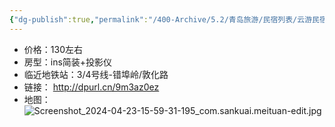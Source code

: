```yaml
---
{"dg-publish":true,"permalink":"/400-Archive/5.2/青岛旅游/民宿列表/云游民宿酒店-市区/"}
---
```


- 价格：130左右
- 房型：ins简装+投影仪
- 临近地铁站：3/4号线-错埠岭/敦化路
- 链接： http://dpurl.cn/9m3az0ez
- 地图：![Screenshot_2024-04-23-15-59-31-195_com.sankuai.meituan-edit.jpg](/img/user/800-%E5%85%B6%E4%BB%96/801-%E5%9B%BE%E7%89%87/Screenshot_2024-04-23-15-59-31-195_com.sankuai.meituan-edit.jpg)